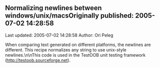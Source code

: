 ## Normalizing newlines between windows/unix/macsOriginally published: 2005-07-02 14:28:58 
Last updated: 2005-07-02 14:28:58 
Author: Ori Peleg 
 
When comparing text generated on different platforms, the newlines are different. This recipe normalizes any string to use unix-style newlines.\n\nThis code is used in the TestOOB unit testing framework (http://testoob.sourceforge.net).